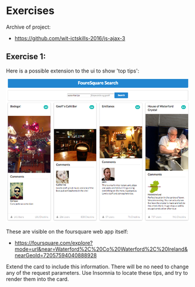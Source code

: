 # Exercises

Archive of project:

- <https://github.com/wit-ictskills-2016/js-ajax-3>

## Exercise 1:

Here is a possible extension to the ui to show 'top tips':

![](img/09.png)

These are visible on the foursquare web app itself:

- <https://foursquare.com/explore?mode=url&near=Waterford%2C%20Co%20Waterford%2C%20Ireland&nearGeoId=72057594040888928>

Extend the card to include this information. There will be no need to change any of the request parameters. Use Insomnia to locate these tips, and try to render them into the card.